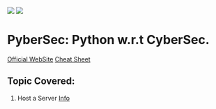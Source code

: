 ![](https://img.shields.io/badge/Python_in-Cyber-purple)
![](https://img.shields.io/badge/Pyber-Sec-yellow)

# PyberSec: Python w.r.t CyberSec.
[Official WebSite](https://www.python.org/)
[Cheat Sheet](https://zerotomastery.io/cheatsheets/python-cheat-sheet?utm_source=udemy&utm_medium=coursecontent)

## Topic Covered:
1. Host a Server [Info](https://github.com/IOxCyber/PyberSec/blob/83ad394a1194504bae3dd4f386fb0a6fe3d295a0/Using-Py-How-To/Host%20a%20Local%20Server.md)






















